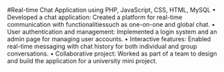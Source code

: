 #Real-time Chat Application using PHP, JavaScript, CSS, HTML, MySQL
• Developed a chat application: Created a platform for real-time communication with functionalitiessuch as one-on-one 
and global chat.
• User authentication and management: Implemented a login system and an admin page for managing user accounts.
• Interactive features: Enabled real-time messaging with chat history for both individual and group conversations.
• Collaborative project: Worked as part of a team to design and build the application for a university mini project.
